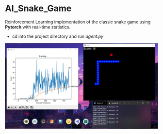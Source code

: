 # AI_Snake_Game

Reinforcement Learning implementation of the classic snake game using **Pytorch** with real-time statistics.

- cd into the project directory and run *agent.py*

![screenshot](Screenshot.png)

